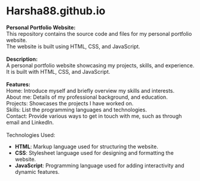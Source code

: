 # Harsha88.github.io

<b>Personal Portfolio Website:</b>
<br>
This repository contains the source code and files for my personal portfolio website.
<br>
The website is built using HTML, CSS, and JavaScript.
<br>
<br>
<b>Description:</b>
<br>
A personal portfolio website showcasing my projects, skills, and experience.
<br>
It is built with HTML, CSS, and JavaScript.
<br>
<br>
<b>Features:</b>
<br>
Home: Introduce myself and briefly overview my skills and interests.
<br>
About me: Details of my professional background, and education.
<br>
Projects: Showcases the projects I have worked on.
<br>
Skills:  List the programming languages and technologies.
<br>
Contact: Provide various ways to get in touch with me, such as through email and LinkedIn.
<br>
<br>
Technologies Used:
- **HTML**: Markup language used for structuring the website.
- **CSS**: Stylesheet language used for designing and formatting the website.
- **JavaScript**: Programming language used for adding interactivity and dynamic features.


